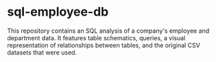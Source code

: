 # sql-employee-db

This repository contains an SQL analysis of a company's employee and department data. It features table schematics, queries, a visual representation of relationships between tables, and the original CSV datasets that were used.
